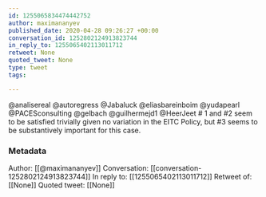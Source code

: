 ```yaml
---
id: 1255065834474442752
author: maximananyev
published_date: 2020-04-28 09:26:27 +00:00
conversation_id: 1252802124913823744
in_reply_to: 1255065402113011712
retweet: None
quoted_tweet: None
type: tweet
tags:

---
```


@analisereal @autoregress @Jabaluck @eliasbareinboim @yudapearl @PACESconsulting @gelbach @guilhermejd1 @HeerJeet # 1 and #2 seem to be satisfied trivially given no variation in the EITC Policy, but #3 seems to be substantively important for this case.

### Metadata

Author: [[@maximananyev]]
Conversation: [[conversation-1252802124913823744]]
In reply to: [[1255065402113011712]]
Retweet of: [[None]]
Quoted tweet: [[None]]
